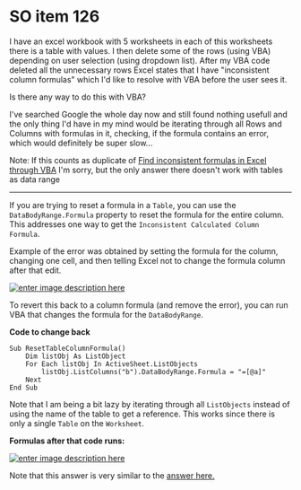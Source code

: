 # SO item 126
I have an excel workbook with 5 worksheets in each of this worksheets there is a table with values. I then delete some of the rows (using VBA) depending on user selection (using dropdown list). After my VBA code deleted all the unnecessary rows Excel states that I have "inconsistent column formulas" which I'd like to resolve with VBA before the user sees it.

Is there any way to do this with VBA?

I've searched Google the whole day now and still found nothing usefull and the only thing I'd have in my mind would be iterating through all Rows and Columns with formulas in it, checking, if the formula contains an error, which would definitely be super slow...

Note: If this counts as duplicate of [Find inconsistent formulas in Excel through VBA](http://stackoverflow.com/questions/24511585/find-inconsistent-formulas-in-excel-through-vba) I'm sorry, but the only answer there doesn't work with tables as data range

----

If you are trying to reset a formula in a `Table`, you can use the `DataBodyRange.Formula` property to reset the formula for the entire column. This addresses one way to get the `Inconsistent Calculated Column Formula`.

Example of the error was obtained by setting the formula for the column, changing one cell, and then telling Excel not to change the formula column after that edit.

[![enter image description here](https://i.stack.imgur.com/cueVa.png)](https://i.stack.imgur.com/cueVa.png)

To revert this back to a column formula (and remove the error), you can run VBA that changes the formula for the `DataBodyRange`.

**Code to change back**

```
Sub ResetTableColumnFormula()
    Dim listObj As ListObject
    For Each listObj In ActiveSheet.ListObjects
        listObj.ListColumns("b").DataBodyRange.Formula = "=[@a]"
    Next
End Sub

```

Note that I am being a bit lazy by iterating through all `ListObjects` instead of using the name of the table to get a reference. This works since there is only a single `Table` on the `Worksheet`.

**Formulas after that code runs:**

[![enter image description here](https://i.stack.imgur.com/UmzVO.png)](https://i.stack.imgur.com/UmzVO.png)

Note that this answer is very similar to the [answer here.](http://stackoverflow.com/a/13760891/4288101)
